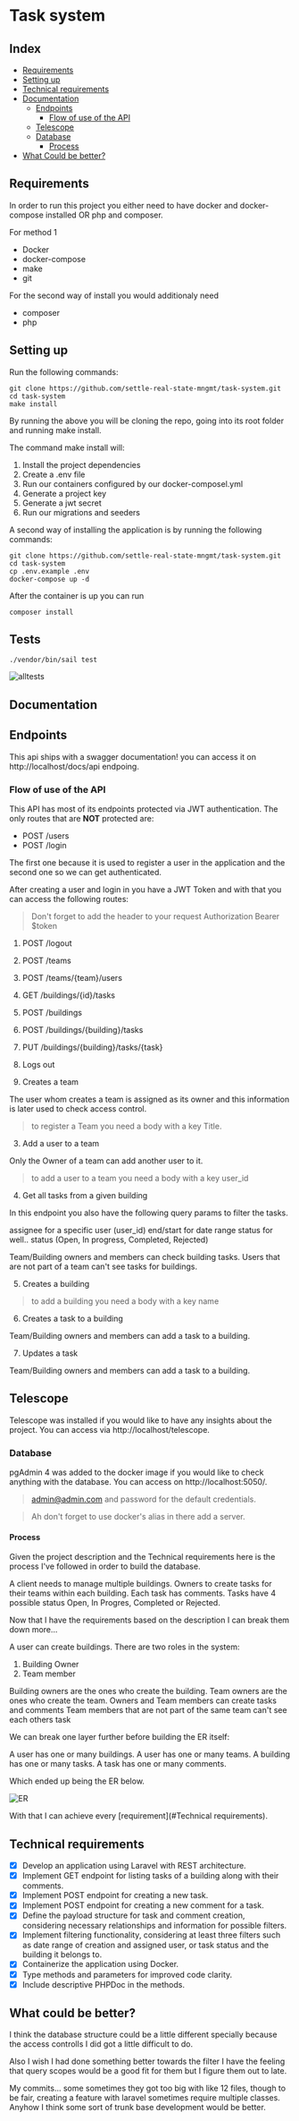 # Task system

## Index

- [Requirements](#Requeriments)
- [Setting up](#Setting-up)
- [Technical requirements](#Technical-requirements)
- [Documentation](#Documentation)
	- [Endpoints](#Endpoints)
        - [Flow of use of the API](#Flow-of-use-of-the-API)
	- [Telescope](#Telescope)
	- [Database](#Database)
        - [Process](#Process)
- [What Could be better?](#What-could-be-better)

## Requirements


In order to run this project you either need to have docker and docker-compose installed OR php and composer.

For method 1

- Docker
- docker-compose
- make
- git

For the second way of install you would additionaly need

- composer
- php


## Setting up

Run the following commands:

```
git clone https://github.com/settle-real-state-mngmt/task-system.git
cd task-system
make install
```

By running the above you will be cloning the repo, going into its root folder and running make install.

The command make install will:

1. Install the project dependencies
2. Create a .env file
3. Run our containers configured by our docker-composel.yml
4. Generate a project key
5. Generate a jwt secret
6. Run our migrations and seeders

A second way of installing the application is by running the following commands:

```
git clone https://github.com/settle-real-state-mngmt/task-system.git
cd task-system
cp .env.example .env
docker-compose up -d
```

After the container is up you can run

```
composer install
```

## Tests

```
./vendor/bin/sail test
```

![alltests](alltests.jpg)


## Documentation




## Endpoints

This api ships with a swagger documentation! you can access it on http://localhost/docs/api endpoing.

### Flow of use of the API

This API has most of its endpoints protected via JWT authentication. The only routes that are **NOT** protected are:

- POST /users
- POST /login

The first one because it is used to register a user in the application and the second one so we can get authenticated.

After creating a user and login in you have a JWT Token and with that you can access the following routes:

> Don't forget to add the header to your request
> Authorization Bearer $token

1. POST /logout
2. POST /teams
3. POST /teams/{team}/users
4. GET /buildings/{id}/tasks
5. POST /buildings
6. POST /buildings/{building}/tasks
7. PUT  /buildings/{building}/tasks/{task}

1. Logs out
2. Creates a team

The user whom creates a team is assigned as its owner and this information is later used to check access control.

> to register a Team you need a body with a key Title.

3. Add a user to a team

Only the Owner of a team can add another user to it.

> to add a user to a team you need a body with a key user_id


4. Get all tasks from a given building

In this endpoint you also have the following query params to filter the tasks.

assignee for a specific user (user_id)
end/start for date range
status for well.. status (Open, In progress, Completed, Rejected)

Team/Building owners and members can check building tasks.
Users that are not part of a team can't see tasks for buildings.

5. Creates a building

> to add a building you need a body with a key name

6. Creates a task to a building

Team/Building owners and members can add a task to a building.

7. Updates a task

Team/Building owners and members can add a task to a building.

## Telescope

Telescope was installed if you would like to have any insights about the project. You can access via  http://localhost/telescope.

### Database

pgAdmin 4 was added to the docker image if you would like to check anything with the database. You can access on  http://localhost:5050/.

> admin@admin.com and password for the default credentials.

> Ah don't forget to use docker's alias in there add a server.

#### Process

Given the project description and the Technical requirements here is the process I've followed in order to build the database.

A client needs to manage multiple buildings.
Owners to create tasks for their teams within each building.
Each task has comments.
Tasks have 4 possible status Open, In Progres, Completed or Rejected.

Now that I have the requirements based on the description I can break them down more...

A user can create buildings.
There are two roles in the system:
1. Building Owner
2. Team member

Building owners are the ones who create the building.
Team owners are the ones who create the team.
Owners and Team members can create tasks and comments
Team members that are not part of the same team can't see each others task

We can break one layer further before building the ER itself:

A user has one or many buildings.
A user has one or many teams.
A building has one or many tasks.
A task has one or many comments.

Which ended up being the ER below.

![ER](ER.jpg)

With that I can achieve every [requirement](#Technical requirements).

## Technical requirements

- [x] Develop an application using Laravel with REST architecture.
- [x] Implement GET endpoint for listing tasks of a building along with their comments.
- [x] Implement POST endpoint for creating a new task.
- [x] Implement POST endpoint for creating a new comment for a task.
- [x] Define the payload structure for task and comment creation, considering necessary relationships and information for possible filters.
- [x] Implement filtering functionality, considering at least three filters such as date range of creation and assigned user, or task status and the building it belongs to.
- [x] Containerize the application using Docker. 
- [x] Type methods and parameters for improved code clarity. 
- [x] Include descriptive PHPDoc in the methods.

## What could be better?

I think the database structure could be a little different specially because the access controlls I did got a little difficult to do.

Also I wish I had done something better towards the filter I have the feeling that query scopes would be a good fit for them but I figure them out to late.

My commits... some sometimes they got too big with like 12 files, though to be fair, creating a feature with laravel sometimes require multiple classes. Anyhow I think some sort of trunk base development would be better.
